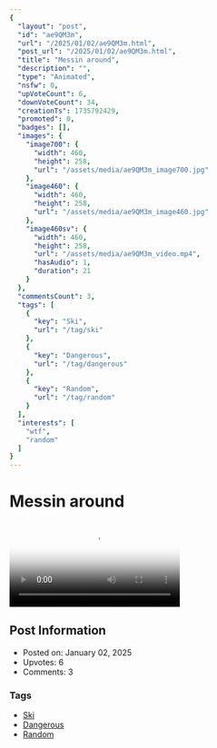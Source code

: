 ```yaml
---
{
  "layout": "post",
  "id": "ae9QM3m",
  "url": "/2025/01/02/ae9QM3m.html",
  "post_url": "/2025/01/02/ae9QM3m.html",
  "title": "Messin around",
  "description": "",
  "type": "Animated",
  "nsfw": 0,
  "upVoteCount": 6,
  "downVoteCount": 34,
  "creationTs": 1735792429,
  "promoted": 0,
  "badges": [],
  "images": {
    "image700": {
      "width": 460,
      "height": 258,
      "url": "/assets/media/ae9QM3m_image700.jpg"
    },
    "image460": {
      "width": 460,
      "height": 258,
      "url": "/assets/media/ae9QM3m_image460.jpg"
    },
    "image460sv": {
      "width": 460,
      "height": 258,
      "url": "/assets/media/ae9QM3m_video.mp4",
      "hasAudio": 1,
      "duration": 21
    }
  },
  "commentsCount": 3,
  "tags": [
    {
      "key": "Ski",
      "url": "/tag/ski"
    },
    {
      "key": "Dangerous",
      "url": "/tag/dangerous"
    },
    {
      "key": "Random",
      "url": "/tag/random"
    }
  ],
  "interests": [
    "wtf",
    "random"
  ]
}
---
```


# Messin around

<video controls playsinline loop poster="/assets/media/ae9QM3m_image460.jpg">
  <source src="/assets/media/ae9QM3m_video.mp4" type="video/mp4">
  Your browser does not support the video tag.
</video>

## Post Information

- Posted on: January 02, 2025
- Upvotes: 6
- Comments: 3

### Tags

- [Ski](/tag/Ski)
- [Dangerous](/tag/Dangerous)
- [Random](/tag/Random)
